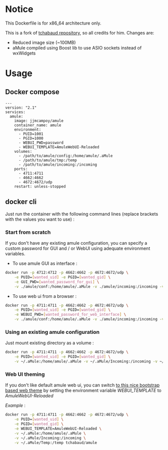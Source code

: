 # Notice

This Dockerfile is for x86_64 architecture only. 

This is a fork of [tchabaud repository](https://github.com/tchabaud/dockerfiles), so all credits for him. Changes are:
* Reduced image size (~100MB)
* aMule compiled using Boost lib to use ASIO sockets instead of wxWidgets

# Usage

## Docker compose

```
---
version: "2.1"
services:
  amule:
    image: jjmcampoy/amule
    container_name: amule
    environment:
      - PUID=1001
      - PGID=1000
      - WEBUI_PWD=password
      - WEBUI_TEMPLATE=AmuleWebUI-Reloaded
    volumes:
      - /path/to/amule/config:/home/amule/.aMule
      - /path/to/amule/tmp:/temp
      - /path/to/amule/incoming:/incoming
    ports:
      - 4711:4711
      - 4662:4662
      - 4672:4672/udp
    restart: unless-stopped
```

## docker cli

Just run the container with the following command lines (replace brackets with the values you want to use) :

### Start from scratch

If you don't have any existing amule configuration, you can specify a custom password for GUI and / or WebUI using adequate environment variables.

- To use amule GUI as interface :

```sh
docker run -p 4712:4712 -p 4662:4662 -p 4672:4672/udp \
    -e PUID=[wanted_uid] -e PGID=[wanted_gid] \
    -e GUI_PWD=[wanted_password_for_gui] \
    -v ./amule/conf:/home/amule/.aMule -v ./amule/incoming:/incoming -v ./amule/tmp:/temp tchabaud/amule
```

- To use web ui from a browser :

```sh
docker run -p 4711:4711 -p 4662:4662 -p 4672:4672/udp \
    -e PUID=[wanted_uid] -e PGID=[wanted_gid] \
    -e WEBUI_PWD=[wanted_password_for_web_interface] \
    -v ./amule/conf:/home/amule/.aMule -v ./amule/incoming:/incoming -v ./amule/tmp:/temp tchabaud/amule
```
### Using an existing amule configuration

Just mount existing directory as a volume :

```sh
docker run -p 4711:4711 -p 4662:4662 -p 4672:4672/udp \
    -e PUID=[wanted_uid] -e PGID=[wanted_gid] \
    -v ~/.aMule:/home/amule/.aMule -v ~/.aMule/Incoming:/incoming -v ~/.aMule/Temp:/temp tchabaud/amule
```

### Web UI theming

If you don't like default amule web ui, you can switch [to this nice bootstrap based web theme](https://github.com/MatteoRagni/AmuleWebUI-Reloaded) by setting the environment variable _WEBUI_TEMPLATE_ to _AmuleWebUI-Reloaded_

*Example* :

```sh
docker run -p 4711:4711 -p 4662:4662 -p 4672:4672/udp \
    -e PUID=[wanted_uid] \
    -e PGID=[wanted_gid] \
    -e WEBUI_TEMPLATE=AmuleWebUI-Reloaded \
    -v ~/.aMule:/home/amule/.aMule \
    -v ~/.aMule/Incoming:/incoming \
    -v ~/.aMule/Temp:/temp tchabaud/amule
```
